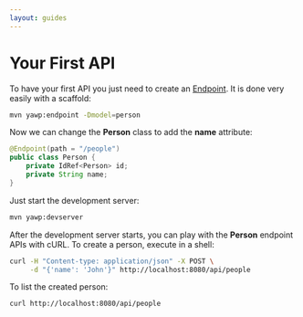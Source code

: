 ```yaml
---
layout: guides
---
```

# Your First API

To have your first API you just need to create an [Endpoint](/guides/api/models). It is done very
easily with a scaffold:

~~~ bash
mvn yawp:endpoint -Dmodel=person
~~~

Now we can change the __Person__ class to add the __name__ attribute:

~~~ java
@Endpoint(path = "/people")
public class Person {
    private IdRef<Person> id;
    private String name;
}
~~~

Just start the development server:

~~~ bash
mvn yawp:devserver
~~~

After the development server starts, you can play with the __Person__ endpoint APIs with cURL. To create a person,
execute in a shell:

~~~ bash
curl -H "Content-type: application/json" -X POST \
     -d "{'name': 'John'}" http://localhost:8080/api/people
~~~

To list the created person:

~~~ bash
curl http://localhost:8080/api/people
~~~
